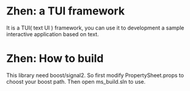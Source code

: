 # Zhen: a TUI framework
It is a TUI( text UI ) framework, you can use it to development
a sample interactive application based on text.
# Zhen: How to build
This library need boost/signal2.
So first modify PropertySheet.props to choost your boost path.
Then open ms_build.sln to use.